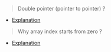 > Double pointer (pointer to pointer) ?

- [Explanation](https://www.geeksforgeeks.org/double-pointer-pointer-pointer-c/)

> Why array index starts from zero ?

- [Explanation](https://www.geeksforgeeks.org/why-array-index-starts-from-zero/)
